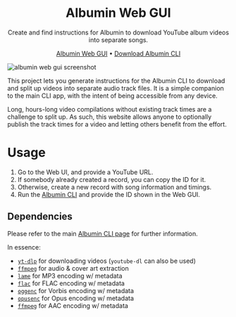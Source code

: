 <html>
    <h1 align='center'>
        Albumin Web GUI
    </h1>
    <p align='center'>
        Create and find instructions for Albumin to download YouTube album videos into separate songs.
    </p>
    <p align='center'>
        <a href='https://albumin.miris.design'>Albumin Web GUI</a>
        •
        <a href='https://github.com/MirisWisdom/Albumin/releases/latest'>Download Albumin CLI</a>
    </p>
</html>

![albumin web gui screenshot](https://user-images.githubusercontent.com/10241434/174534383-2a144ef9-5a00-4348-8328-b7d05b8461f5.png)

This project lets you generate instructions for the Albumin CLI to download and split up videos into separate audio track files. It is a simple companion to the main CLI app, with the intent of being accessible from any device.

Long, hours-long video compilations without existing track times are a challenge to split up. As such, this website allows anyone to optionally publish the track times for a video and letting others benefit from the effort.

# Usage

1. Go to the Web UI, and provide a YouTube URL.
2. If somebody already created a record, you can copy the ID for it.
3. Otherwise, create a new record with song information and timings.
4. Run the [Albumin CLI](https://github.com/MirisWisdom/Albumin/) and provide the ID shown in the Web GUI.

## Dependencies

Please refer to the main [Albumin CLI page](https://github.com/MirisWisdom/Albumin/) for further information.

In essence:

- [`yt-dlp`](https://github.com/yt-dlp/yt-dlp) for downloading videos (`youtube-dl` can also be used)
- [`ffmpeg`](https://www.ffmpeg.org/) for audio & cover art extraction
- [`lame`](https://lame.sourceforge.net/) for MP3 encoding w/ metadata
- [`flac`](https://xiph.org/flac/) for FLAC encoding w/ metadata
- [`oggenc`](https://www.xiph.org/vorbis/) for Vorbis encoding w/ metadata
- [`opusenc`](https://wiki.xiph.org/Opus-tools) for Opus encoding w/ metadata
- [`ffmpeg`](https://www.ffmpeg.org/) for AAC encoding w/ metadata

